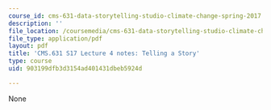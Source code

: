 ```yaml
---
course_id: cms-631-data-storytelling-studio-climate-change-spring-2017
description: ''
file_location: /coursemedia/cms-631-data-storytelling-studio-climate-change-spring-2017/903199dfb3d3154ad401431dbeb5924d_MITCMS_631s17_lec4_story_nt.pdf
file_type: application/pdf
layout: pdf
title: 'CMS.631 S17 Lecture 4 notes: Telling a Story'
type: course
uid: 903199dfb3d3154ad401431dbeb5924d

---
```

None